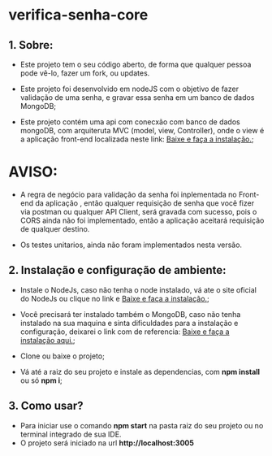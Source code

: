 # verifica-senha-core

## 1. Sobre:
- Este projeto tem o seu código aberto, de forma que qualquer pessoa pode vê-lo, fazer um fork, ou updates.

- Este projeto foi desenvolvido em nodeJS com o objetivo de fazer validação de uma senha, e gravar essa senha em um banco de dados MongoDB;

- Este projeto contém uma api com conecxão com banco de dados mongoDB, com arquiteruta MVC (model, view, Controller), onde o view é a aplicação front-end localizada neste link: [Baixe e faça a instalação.](https://github.com/mbrandao10/verifica-senha-front);

# AVISO:
- A regra de negócio para validação da senha foi inplementada no Front-end da aplicação , então qualquer requisição de senha que você fizer via postman ou qualquer API Client, será gravada com sucesso, pois o CORS ainda não foi implementado, então a aplicação aceitará requisição de qualquer destino.

- Os testes unitarios, ainda não foram implementados nesta versão.


## 2. Instalação e configuração de ambiente:

- Instale o NodeJs, caso não tenha o node instalado, vá ate o site oficial do NodeJs ou clique no link e [Baixe e faça a instalação.](https://nodejs.org/en/download);

- Você precisará ter instalado também o MongoDB, 
caso não tenha instalado na sua maquina e sinta dificuldades para a instalação e configuração, 
deixarei o link com de referencia: [Baixe e faça a instalação aqui.](https://www.youtube.com/watch?v=skK5xj-CK-Q);

- Clone ou baixe o projeto;
- Vá até a raiz do seu projeto e instale as dependencias, com **npm install** ou só **npm i**;



## 3. Como usar?

- Para iniciar use o comando **npm start** na pasta raiz do seu projeto ou no terminal integrado de sua IDE.
- O projeto será iniciado na url **http://localhost:3005**





